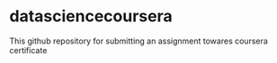 # datasciencecoursera
This github repository for submitting an assignment towares coursera certificate 
